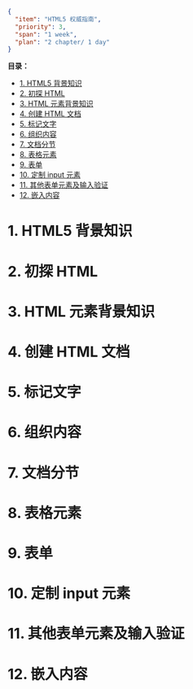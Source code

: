 ```json
{
  "item": "HTML5 权威指南",
  "priority": 3,
  "span": "1 week",
  "plan": "2 chapter/ 1 day"
}
```

**目录：**

- [1. HTML5 背景知识](#1-html5-背景知识)
- [2. 初探 HTML](#2-初探-html)
- [3. HTML 元素背景知识](#3-html-元素背景知识)
- [4. 创建 HTML 文档](#4-创建-html-文档)
- [5. 标记文字](#5-标记文字)
- [6. 组织内容](#6-组织内容)
- [7. 文档分节](#7-文档分节)
- [8. 表格元素](#8-表格元素)
- [9. 表单](#9-表单)
- [10. 定制 input 元素](#10-定制-input-元素)
- [11. 其他表单元素及输入验证](#11-其他表单元素及输入验证)
- [12. 嵌入内容](#12-嵌入内容)

# 1. HTML5 背景知识



# 2. 初探 HTML

# 3. HTML 元素背景知识

# 4. 创建 HTML 文档

# 5. 标记文字

# 6. 组织内容

# 7. 文档分节

# 8. 表格元素

# 9. 表单

# 10. 定制 input 元素

# 11. 其他表单元素及输入验证

# 12. 嵌入内容
